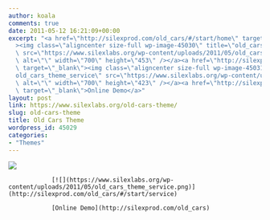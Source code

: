 ```yaml
---
author: koala
comments: true
date: 2011-05-12 16:21:09+00:00
excerpt: "<a href=\"http://silexprod.com/old_cars/#/start/home\" target=\"_blank\"\
  ><img class=\"aligncenter size-full wp-image-45030\" title=\"old_cars_theme_home\"\
  \ src=\"https://www.silexlabs.org/wp-content/uploads/2011/05/old_cars_theme_home.png\"\
  \ alt=\"\" width=\"700\" height=\"453\" /></a><a href=\"http://silexprod.com/old_cars/#/start/service\"\
  \ target=\"_blank\"><img class=\"aligncenter size-full wp-image-45031\" title=\"\
  old_cars_theme_service\" src=\"https://www.silexlabs.org/wp-content/uploads/2011/05/old_cars_theme_service.png\"\
  \ alt=\"\" width=\"700\" height=\"423\" /></a><a href=\"http://silexprod.com/old_cars\"\
  \ target=\"_blank\">Online Demo</a>"
layout: post
link: https://www.silexlabs.org/old-cars-theme/
slug: old-cars-theme
title: Old Cars Theme
wordpress_id: 45029
categories:
- "Themes"
---
```


[![](https://www.silexlabs.org/wp-content/uploads/2011/05/old_cars_theme_home.png)](http://silexprod.com/old_cars/#/start/home)

				[![](https://www.silexlabs.org/wp-content/uploads/2011/05/old_cars_theme_service.png)](http://silexprod.com/old_cars/#/start/service)

				[Online Demo](http://silexprod.com/old_cars)

